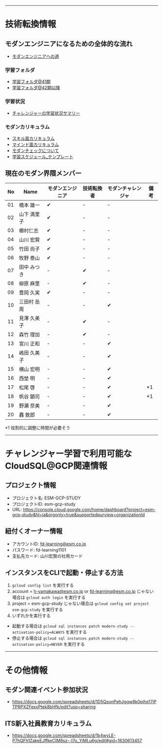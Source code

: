 
-----
# 技術転換情報

## モダンエンジニアになるための全体的な流れ
- [モダンエンジニアへの道](https://docs.google.com/presentation/d/1cJT-hhNlNq-SFGlPhizejXfNSMBD4hstDt4jO_PCoKQ/edit?usp=sharing)

### 学習フォルダ
- [学習フォルダ@41期](https://drive.google.com/drive/u/0/folders/1qMwGp39L6IWvZBoF6BsAyAMdNJV1OeiE) 
- [学習フォルダ@42期以降](https://drive.google.com/drive/u/0/folders/0ABcZ66YhkvFJUk9PVA)

### 学習状況
- [チャレンジャーの学習状況サマリー](https://docs.google.com/spreadsheets/d/1VEgibQc-pAnlCZaYIv9VoWOMahq2WRImBpO_-Jgvtaw/edit?usp=sharing)

### モダンカリキュラム
- [スキル面カリキュラム](https://docs.google.com/spreadsheets/d/15njtmCsgODhFG3TSwEB_N-qT0-iwIuoWflLp_v5NPXI/edit?usp=sharing)
- [マインド面カリキュラム](https://docs.google.com/spreadsheets/d/1Jkz-43CWY_7l72POo_0Pc-cod1Tdm1OqJxEwJAKrmVc/edit?usp=sharing)
- [モダンチェックについて](https://docs.google.com/document/d/1ggqnW_cnbeb6p0KLCFqINRBpCDdDVSI9DP9jEgxqaNM/edit?usp=sharing)
- [学習スケジュール_テンプレート](https://docs.google.com/spreadsheets/d/1ji-aAjG6m9Nnvg7szjUQmHV-zsZpt_auAoCJbVKqCZo/edit?usp=sharing)

## 現在のモダン界隈メンバー

|  No  |  Name  |  モダンエンジニア  |  技術転換者  |  モダンチャレンジャ  |  備考  |
| ---- | ---- | ---- | ---- | ---- | ---- |
|  01  |  橋本 雄一  |  ✔︎  |  -  |  -  |    |
|  02  |  山下 満里子  |  ✔︎  |  -  |  -  |    |
|  03  |  櫛村仁志  |  ✔︎  |  -  |  -  |    |
|  04  |  山川 宏賢  |  ✔︎  |  -  |  -  |    |
|  05  |  竹田 尚子  |  ✔︎  |  -  |  -  |    |
|  06  |  牧野 泰山  |  ✔︎  |  -  |  -  |    |
|  07  |  田中 みつき  |  -  |  ✔︎  |  -  |    |
|  08  |  柳原 麻里  |  -  |  ✔︎  |  -  |    |
|  09  |  豊岡 久実  |  ✔︎  |  -  |  -  |    |
|  10  |  三田村 岳周  |  -  |  -  |  ✔︎  |    |
|  11  |  見澤 久美子  |  -  |  ✔︎  |  -  |    |
|  12  |  森竹 理加  |  -  |  ✔︎  |  -  |    |
|  13  |  宮川 正和  |  -  |  -  |  ✔︎  |    |
|  14  |  嶋田 久美子  |  -  |  -  |  ✔︎  |    |
|  15  |  横山 宏明  |  -  |  -  |  ✔︎  |    |
|  16  |  西埜 明  |  -  |  -  |  ✔︎  |    |
|  17  |  松尾 啓  |  -  |  -  |  ✔︎  |  *1  |
|  18  |  帆谷 顕司  |  -  |  -  |  ✔︎  |  *1  |
|  19  |  野瀬 奈美  |  -  |  -  |  ✔︎  |    |
|  20  |  轟 敦郎  |  -  |  -  |  ✔︎  |    |

*1 役割的に調整に時間が必要そう

-----
# チャレンジャー学習で利用可能なCloudSQL@GCP関連情報
## プロジェクト情報
- プロジェクト名: ESM-GCP-STUDY
- プロジェクトID: esm-gcp-study
- URL: https://console.cloud.google.com/home/dashboard?project=esm-gcp-study&hl=ja&orgonly=true&supportedpurview=organizationId

## 紐付くオーナー情報
- アカウントID: fd-learning@esm.co.jp
- パスワード: fd-learning1101
- 支払先カード: 山川宏賢の社用カード

## インスタンスをCLIで起動・停止する方法
1. `gcloud config list` を実行する
2. account = h-yamakawa@esm.co.jp or fd-learning@esm.co.jp じゃない場合は `gcloud auth login` を実行する
3. project = esm-gcp-study じゃない場合は `gcloud config set project esm-gcp-study` を実行する
4. いずれかを実行する
  - 起動する場合は `gcloud sql instances patch modern-study --activation-policy=ALWAYS` を実行する
  - 停止する場合は `gcloud sql instances patch modern-study --activation-policy=NEVER` を実行する

-----
# その他情報

## モダン関連イベント参加状況
- https://docs.google.com/spreadsheets/d/1D5QsonPehJggw8k0pjhe17jPTPRPXZFexxPtek8bHfk/edit?usp=sharing

## ITS新入社員教育カリキュラム
- https://docs.google.com/spreadsheets/d/1b4wyLE-P7hQFh1ZakeEJffkeCIM8sz--I7o_YiMLu6g/edit#gid=1630613457
